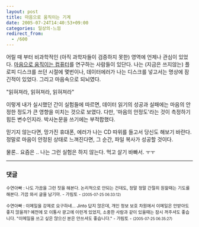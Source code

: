 ```yaml
---
layout: post
title: 마음으로 움직이는 기계
date: 2005-07-24T14:40:53+09:00
categories: 일상의-느낌
redirect_from:
  - /600
---
```


어릴 때 부터 비과학적인 (아직 과학자들이 검증하지 못한) 영역에 언제나 관심이 있었다. <a href="http://wired.daum.net/technology/article00218.shtm#090115bc804485ef target=bb">마음으로 움직이는 컴퓨터</a>를 연구하는 사람들이 있단다. 나는 (지금은 쓰지않는) 플로피 디스크를 쓰던 시절에 몇번이나, 데이터에러가 나는 디스크를 넣고서는 명상에 잠긴적이 있었다. 그리고 마음속으로 되뇌였다.

"읽혀져라, 읽혀져라, 읽혀져라"

이렇게 내가 실시했던 간이 실험들에 따르면, 데이터 읽기의 성공과 실패에는 마음의 안정한 정도가 큰 영향을 미치는 것으로 보였다. 다만, '마음의 안정도'라는 것이 측정하기 힘든 변수인지라. 박사논문을 쓰기에는 부적합했다.

믿기지 않는다면, 망가진 휴대폰, 에러가 나는 CD 따위를 들고서 당신도 해보기 바란다. 정말로 마음이 안정된 상태로 느껴진다면, 그 순간, 파일 복사가 성공할 것이다.

물론.. 요즘은 .. 나는 그런 실험은 하지 않는다. 먹고 살기 바빠서. ㅜㅜ

* * *

### 댓글



<!--- cmt:1026 --->
<!--- mail: --->
<!--- parent:0 --->

<small>수연아빠 : 나도 가끔을 그런 짓을 해본다. 논리적으로 안되는 건데도, 정말 정말 간절히 원할때는 기도를 해본다.  가끔 와서 글을 남기마. - 가림토 - <small>(2005-07-25 06:33:12)</small></small>


<!--- cmt:1027 --->
<!--- mail: --->
<!--- parent:0 --->

<small>수연아빠 : 이메일을 강제로 요구하네... Jinto 답지 않은데, 개인 정보 보호 차원에서 이메일은 안받아도 좋지 않을까? 예전에 모 이통사 광고에 이런게 있었지, 소중한 사람과 같이 있을때는 잠시 꺼주셔도 좋습니다.  "이메일을 쓰고 싶은 않으신 분은 안쓰셔도 좋습니다."  - 가림토 - <small>(2005-07-25 06:35:27)</small></small>

